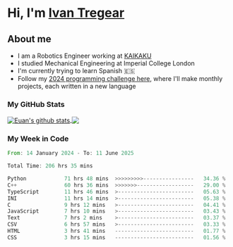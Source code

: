 # Hi, I'm [Ivan Tregear](https://www.linkedin.com/in/ivantregear/)

## About me

* I am a Robotics Engineer working at [KAIKAKU](https://github.com/KAIKAKU-AI)
* I studied Mechanical Engineering at Imperial College London
* I'm currently trying to learn Spanish :es:
* Follow my [2024 programming challenge here](https://github.com/ITregear?tab=repositories), where I'll make monthly projects, each written in a new language


### My GitHub Stats

<a href="#my-github-stats">
  <img align="center" src="https://github-readme-stats.vercel.app/api?username=itregear&count_private=true&show_icons=true&include_all_commits=true&theme=material-palenight" alt="Euan's github stats" />
</a>

<a href="#my-github-stats">
  <img align="center" src="https://github-readme-stats.vercel.app/api/top-langs/?username=itregear&layout=compact&theme=material-palenight" />
</a>

### My Week in Code
<!--START_SECTION:waka-->

```rust
From: 14 January 2024 - To: 11 June 2025

Total Time: 206 hrs 35 mins

Python            71 hrs 48 mins  >>>>>>>>>----------------   34.36 %
C++               60 hrs 36 mins  >>>>>>>------------------   29.00 %
TypeScript        11 hrs 46 mins  >------------------------   05.63 %
INI               11 hrs 14 mins  >------------------------   05.38 %
C                 9 hrs 12 mins   >------------------------   04.41 %
JavaScript        7 hrs 10 mins   >------------------------   03.43 %
Text              7 hrs 2 mins    >------------------------   03.37 %
CSV               6 hrs 57 mins   >------------------------   03.33 %
HTML              3 hrs 41 mins   -------------------------   01.77 %
CSS               3 hrs 15 mins   -------------------------   01.56 %
```

<!--END_SECTION:waka-->
